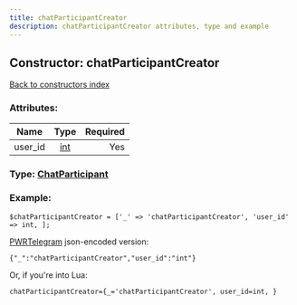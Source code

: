 ```yaml
---
title: chatParticipantCreator
description: chatParticipantCreator attributes, type and example
---
```

## Constructor: chatParticipantCreator  
[Back to constructors index](index.md)



### Attributes:

| Name     |    Type       | Required |
|----------|:-------------:|---------:|
|user\_id|[int](../types/int.md) | Yes|



### Type: [ChatParticipant](../types/ChatParticipant.md)


### Example:

```
$chatParticipantCreator = ['_' => 'chatParticipantCreator', 'user_id' => int, ];
```  

[PWRTelegram](https://pwrtelegram.xyz) json-encoded version:

```
{"_":"chatParticipantCreator","user_id":"int"}
```


Or, if you're into Lua:  


```
chatParticipantCreator={_='chatParticipantCreator', user_id=int, }

```


